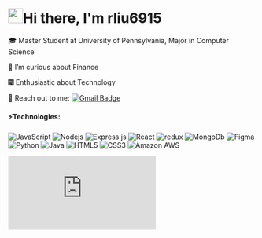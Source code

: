 
<h1><img src="https://emojis.slackmojis.com/emojis/images/1531849430/4246/blob-sunglasses.gif?1531849430" width="30"/>Hi there, I'm rliu6915 </h1>

🎓 Master Student at University of Pennsylvania, Major in Computer Science

🔭 I’m curious about Finance

🎆 Enthusiastic about Technology


👐 Reach out to me:
[![Gmail Badge](https://img.shields.io/badge/-rliu6915@connect.hku.hk-c14438?style=flat-square&logo=Gmail&logoColor=white)](rliu6915@connect.hku.hk)


#### ⚡Technologies:
![JavaScript](https://img.shields.io/badge/-JavaScript-black?style=flat-square&logo=javascript)
![Nodejs](https://img.shields.io/badge/-Nodejs-black?style=flat-square&logo=Node.js)
![Express.js](https://img.shields.io/badge/-Express.js-black?style=flat-square&logo=Express)
![React](https://img.shields.io/badge/-React-black?style=flat-square&logo=react)
<img alt="redux" src="https://img.shields.io/badge/-Redux-764ABC?style=flat-square&logo=redux&logoColor=white" />
![MongoDb](https://img.shields.io/badge/-MongoDB-green?style=flat-square&logo=MongoDB)
![Figma](https://img.shields.io/badge/-Figma-black?style=flat-square&logo=Figma)
![Python](https://img.shields.io/badge/-Python-black?style=flat-square&logo=Python)
![Java](https://img.shields.io/badge/-java-E34A86?style=flat-square&logo=java)
![HTML5](https://img.shields.io/badge/-HTML5-E34F26?style=flat-square&logo=html5&logoColor=white)
![CSS3](https://img.shields.io/badge/-CSS3-1572B6?style=flat-square&logo=css3)
![Amazon AWS](https://img.shields.io/badge/Amazon%20AWS-232F3E?style=flat-square&logo=amazon-aws)

![Visitors](https://visitor-badge-deno.deno.dev/rliu6915.rliu6915.json)
